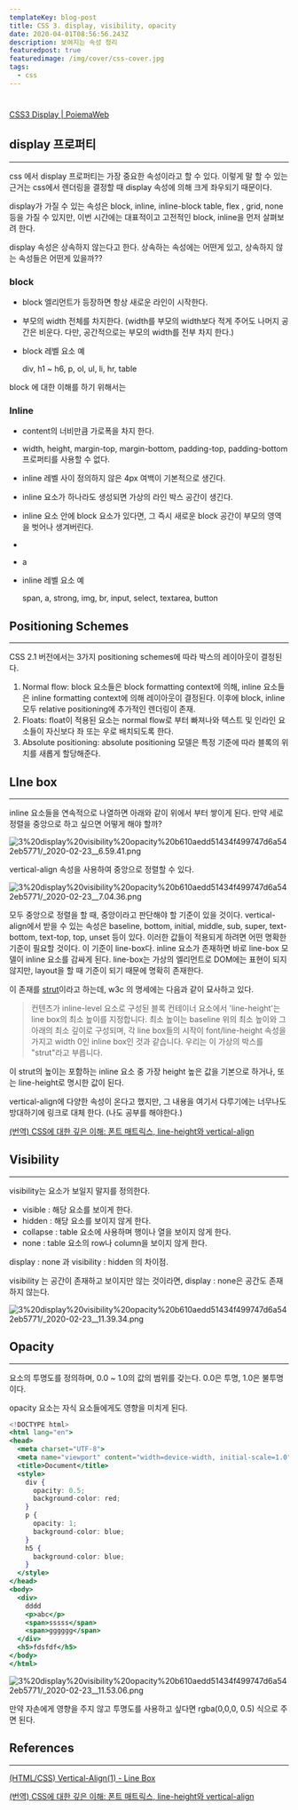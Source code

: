 ```yaml
---
templateKey: blog-post
title: CSS 3. display, visibility, opacity
date: 2020-04-01T08:56:56.243Z
description: 보여지는 속성 정리
featuredpost: true
featuredimage: /img/cover/css-cover.jpg
tags:
  - css
---
```


#

[CSS3 Display | PoiemaWeb](https://poiemaweb.com/css3-display)

## display 프로퍼티

---

css 에서 display 프로퍼티는 가장 중요한 속성이라고 할 수 있다. 이렇게 말 할 수 있는 근거는 css에서 렌더링을 결정할 때 display 속성에 의해 크게 좌우되기 때문이다.

display가 가질 수 있는 속성은 block, inline, inline-block table, flex , grid, none 등을 가질 수 있지만, 이번 시간에는 대표적이고 고전적인 block, inline을 먼저 살펴보려 한다.

display 속성은 상속하지 않는다고 한다. 상속하는 속성에는 어떤게 있고, 상속하지 않는 속성들은 어떤게 있을까??

### block

- block 엘리먼트가 등장하면 항상 새로운 라인이 시작한다.
- 부모의 width 전체를 차지한다. (width를 부모의 width보다 적게 주어도 나머지 공간은 비운다. 다만, 공간적으로는 부모의 width를 전부 차지 한다.)
- block 레벨 요소 예

  div, h1 ~ h6, p, ol, ul, li, hr, table

block 에 대한 이해를 하기 위해서는

### Inline

- content의 너비만큼 가로폭을 차지 한다.
- width, height, margin-top, margin-bottom, padding-top, padding-bottom 프로퍼티를 사용할 수 없다.
- inline 레벨 사이 정의하지 않은 4px 여백이 기본적으로 생긴다.
- inline 요소가 하나라도 생성되면 가상의 라인 박스 공간이 생긴다.
- inline 요소 안에 block 요소가 있다면, 그 즉시 새로운 block 공간이 부모의 영역을 벗어나 생겨버린다.
- <span><div></div></span>
- <span>a</span>
- inline 레벨 요소 예

  span, a, strong, img, br, input, select, textarea, button

## Positioning Schemes

---

CSS 2.1 버전에서는 3가지 positioning schemes에 따라 박스의 레이아웃이 결정된다.

1. Normal flow: block 요소들은 block formatting context에 의해, inline 요소들은 inline formatting context에 의해 레이아웃이 결정된다. 이후에 block, inline 모두 relative positioning에 추가적인 렌더링이 존재.
2. Floats: float이 적용된 요소는 normal flow로 부터 빠져나와 텍스트 및 인라인 요소들이 자신보다 좌 또는 우로 배치되도록 한다.
3. Absolute positioning: absolute positioning 모델은 특정 기준에 따라 블록의 위치를 새롭게 할당해준다.

## LIne box

---

inline 요소들을 연속적으로 나열하면 아래와 같이 위에서 부터 쌓이게 된다. 만약 세로 정렬을 중앙으로 하고 싶으면 어떻게 해야 할까?

![3%20display%20visibility%20opacity%20b610aedd51434f499747d6a542eb5771/_2020-02-23__6.59.41.png](3%20display%20visibility%20opacity%20b610aedd51434f499747d6a542eb5771/_2020-02-23__6.59.41.png)

vertical-align 속성을 사용하여 중앙으로 정렬할 수 있다.

![3%20display%20visibility%20opacity%20b610aedd51434f499747d6a542eb5771/_2020-02-23__7.04.36.png](3%20display%20visibility%20opacity%20b610aedd51434f499747d6a542eb5771/_2020-02-23__7.04.36.png)

모두 중앙으로 정렬을 할 때, 중앙이라고 판단해야 할 기준이 있을 것이다. vertical-align에서 받을 수 있는 속성은 baseline, bottom, initial, middle, sub, super, text-bottom, text-top, top, unset 등이 있다. 이러한 값들이 적용되게 하려면 어떤 명확한 기준이 필요할 것이다.
이 기준이 line-box다. inline 요소가 존재하면 바로 line-box 모델이 inline 요소를 감싸게 된다. line-box는 가상의 엘리먼트로 DOM에는 표현이 되지 않지만, layout을 할 때 기준이 되기 때문에 명확히 존재한다.

이 존재를 [strut](https://www.notion.so/taem/f1d31f222ce546de9eb8738492b23cca?v=230be68083714813914e7590a048315b)이라고 하는데, w3c 의 명세에는 다음과 같이 묘사하고 있다.

> 컨텐츠가 inline-level 요소로 구성된 블록 컨테이너 요소에서 'line-height'는 line box의 최소 높이를 지정합니다. 최소 높이는 baseline 위의 최소 높이와 그 아래의 최소 깊이로 구성되며, 각 line box들의 시작이 font/line-height 속성을 가지고 width 0인 inline box인 것과 같습니다. 우리는 이 가상의 박스를 "strut"라고 부릅니다.

이 strut의 높이는 포함하는 inline 요소 중 가장 height 높은 값을 기본으로 하거나, 또는 line-height로 명시한 값이 된다.

vertical-align에 다양한 속성이 온다고 했지만, 그 내용을 여기서 다루기에는 너무나도 방대하기에 링크로 대체 한다. (나도 공부를 해야한다.)

[(번역) CSS에 대한 깊은 이해: 폰트 매트릭스, line-height와 vertical-align](https://wit.nts-corp.com/2017/09/25/4903)

## Visibility

---

visibility는 요소가 보일지 말지를 정의한다.

- visible : 해당 요소를 보이게 한다.
- hidden : 해당 요소를 보이지 않게 한다.
- collapse : table 요소에 사용하며 행이나 열을 보이지 않게 한다.
- none : table 요소의 row나 column을 보이지 않게 한다.

display : none 과 visibility : hidden 의 차이점.

visibility 는 공간이 존재하고 보이지만 않는 것이라면, display : none은 공간도 존재 하지 않는다.

![3%20display%20visibility%20opacity%20b610aedd51434f499747d6a542eb5771/_2020-02-23__11.39.34.png](3%20display%20visibility%20opacity%20b610aedd51434f499747d6a542eb5771/_2020-02-23__11.39.34.png)

## Opacity

---

요소의 투명도를 정의하며, 0.0 ~ 1.0의 값의 범위를 갖는다. 0.0은 투명, 1.0은 불투명이다.

opacity 요소는 자식 요소들에게도 영향을 미치게 된다.

```jsx
<!DOCTYPE html>
<html lang="en">
<head>
  <meta charset="UTF-8">
  <meta name="viewport" content="width=device-width, initial-scale=1.0">
  <title>Document</title>
  <style>
    div {
      opacity: 0.5;
      background-color: red;
    }
    p {
      opacity: 1;
      background-color: blue;
    }
    h5 {
      background-color: blue;
    }
  </style>
</head>
<body>
  <div>
    dddd
    <p>abc</p>
    <span>sssss</span>
    <span>gggggg</span>
  </div>
  <h5>fdsfdf</h5>
</body>
</html>
```

![3%20display%20visibility%20opacity%20b610aedd51434f499747d6a542eb5771/_2020-02-23__11.53.06.png](3%20display%20visibility%20opacity%20b610aedd51434f499747d6a542eb5771/_2020-02-23__11.53.06.png)

만약 자손에게 영향을 주지 않고 투명도를 사용하고 싶다면 rgba(0,0,0, 0.5) 식으로 주면 된다.

## References

---

[(HTML/CSS) Vertical-Align(1) - Line Box](https://devblog.croquis.com/ko/2019-04-29-1-vertical-align-line-box/)

[(번역) CSS에 대한 깊은 이해: 폰트 매트릭스, line-height와 vertical-align](https://wit.nts-corp.com/2017/09/25/4903)
